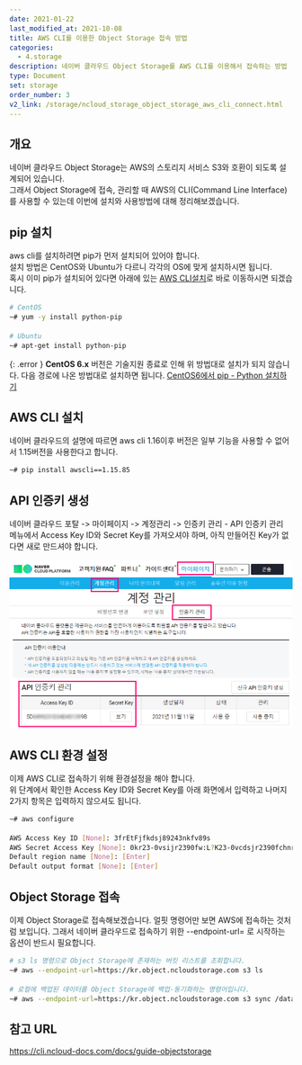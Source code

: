 ```yaml
---
date: 2021-01-22
last_modified_at: 2021-10-08
title: AWS CLI를 이용한 Object Storage 접속 방법
categories:
  - 4.storage
description: 네이버 클라우드 Object Storage를 AWS CLI를 이용해서 접속하는 방법
type: Document
set: storage
order_number: 3
v2_link: /storage/ncloud_storage_object_storage_aws_cli_connect.html
---
```


## 개요
네이버 클라우드 Object Storage는 AWS의 스토리지 서비스 S3와 호환이 되도록 설계되어 있습니다.  
그래서 Object Storage에 접속, 관리할 때 AWS의 CLI(Command Line Interface)를 사용할 수 있는데 이번에 설치와 사용방법에 대해 정리해보겠습니다.

## pip 설치
aws cli를 설치하려면 pip가 먼저 설치되어 있어야 합니다.  
설치 방법은 CentOS와 Ubuntu가 다르니 각각의 OS에 맞게 설치하시면 됩니다.  
혹시 이미 pip가 설치되어 있다면 아래에 있는 <a href="#aws-cli-%EC%84%A4%EC%B9%98">AWS CLI설치</a>로 바로 이동하시면 되겠습니다.
``` bash
# CentOS
~# yum -y install python-pip

# Ubuntu
~# apt-get install python-pip
```
{: .error }
**CentOS 6.x** 버전은 기술지원 종료로 인해 위 방법대로 설치가 되지 않습니다. 다음 경로에 나온 방법대로 설치하면 됩니다.
<a href="/1.compute/ncp_server_pip_python_install_centos6/" target="_blank" style="word-break:break-all;">CentOS6에서 pip - Python 설치하기</a>


## AWS CLI 설치
네이버 클라우드의 설명에 따르면 aws cli 1.16이후 버전은 일부 기능을 사용할 수 없어서 1.15버전을 사용한다고 합니다.
``` bash
~# pip install awscli==1.15.85
```

## API 인증키 생성
네이버 클라우드 포탈 -> 마이페이지 -> 계정관리 -> 인증키 관리 - API 인증키 관리 메뉴에서 Access Key ID와 Secret Key를 가져오셔야 하며, 아직 만들어진 Key가 없다면 새로 만드셔야 합니다.

<img src="/images/ncloud_api_auth_key_create.png" alt="AWS CLI를 이용한 Object Storage 접속 방법" style="width:770px;align:center">

## AWS CLI 환경 설정
이제 AWS CLI로 접속하기 위해 환경설정을 해야 합니다.  
위 단계에서 확인한 Access Key ID와 Secret Key를 아래 화면에서 입력하고 나머지 2가지 항목은 입력하지 않으셔도 됩니다.
``` bash
~# aws configure

AWS Access Key ID [None]: 3frEtFjfkdsj89243nkfv89s
AWS Secret Access Key [None]: 0kr23-0vsijr2390fw:L?K23-0vcdsjr2390fchnr123[]vl/fwsh
Default region name [None]: [Enter]
Default output format [None]: [Enter]
```

## Object Storage 접속
이제 Object Storage로 접속해보겠습니다. 얼핏 명령어만 보면 AWS에 접속하는 것처럼 보입니다. 그래서 네이버 클라우드로 접속하기 위한 --endpoint-url= 로 시작하는 옵션이 반드시 필요합니다.
``` bash
# s3 ls 명령으로 Object Storage에 존재하는 버킷 리스트를 조회합니다.
~# aws --endpoint-url=https://kr.object.ncloudstorage.com s3 ls

# 로컬에 백업된 데이터를 Object Storage에 백업-동기화하는 명령어입니다.
~# aws --endpoint-url=https://kr.object.ncloudstorage.com s3 sync /data_backup/ s3://data-back-up/
```

## 참고 URL
<a href="https://cli.ncloud-docs.com/docs/guide-objectstorage" target="_blank" style="word-break:break-all;">https://cli.ncloud-docs.com/docs/guide-objectstorage</a>
